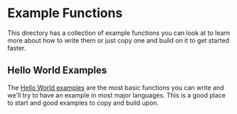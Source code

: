 # Example Functions

This directory has a collection of example functions you can look at to learn more about how to write them
or just copy one and build on it to get started faster. 

## Hello World Examples

The [Hello World examples](hello/) are the most basic functions you can write and we'll try to have an example in most major languages. 
This is a good place to start and good examples to copy and build upon. 
